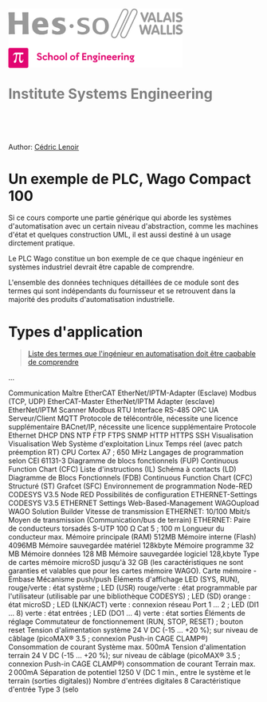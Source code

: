 <h1 align="left">
  <br>
  <img src="./img/hei-en.png" alt="HEI-Vs Logo" width="350">
  <br>
  <p style="color:grey;">Institute Systems Engineering</p>
  <br>
</h1>

Author: [Cédric Lenoir](mailto:cedric.lenoir@hevs.ch)

# Un exemple de PLC, Wago Compact 100
Si ce cours comporte une partie générique qui aborde les systèmes d'automatisation avec un certain niveau d'abstraction, comme les machines d'état et quelques construction UML, il est aussi destiné à un usage dirctement pratique.

Le PLC Wago constitue un bon exemple de ce que chaque ingénieur en systèmes industriel devrait être capable de comprendre. 

L'ensemble des données techniques détaillées de ce module sont des termes qui sont indépendants du fournisseur et se retrouvent dans la majorité des produits d'automatisation industrielle.

# Types d'application

> [Liste des termes que l'ingénieur en automatisation doit être capbable de comprendre](https://www.wago.com/ch-fr/contr%C3%B4leur/contr%C3%B4leur-compact-100/p/751-9301)

...

Communication	Maître EtherCAT
EtherNet/IPTM-Adapter (Esclave)
Modbus (TCP, UDP)
EtherCAT-Master
EtherNet/IPTM Adapter (esclave)
EtherNet/IPTM Scanner
Modbus RTU
Interface RS-485
OPC UA Serveur/Client
MQTT
Protocole de télécontrôle, nécessite une licence supplémentaire
BACnet/IP, nécessite une licence supplémentaire
Protocole Ethernet	DHCP
DNS
NTP
FTP
FTPS
SNMP
HTTP
HTTPS
SSH
Visualisation	Visualisation Web
Système d'exploitation	Linux Temps réel (avec patch préemption RT)
CPU	Cortex A7 ; 650 MHz
Langages de programmation selon CEI 61131-3	Diagramme de blocs fonctionnels (FUP)
Continuous Function Chart (CFC)
Liste d'instructions (IL)
Schéma à contacts (LD)
Diagramme de Blocs Fonctionnels (FDB)
Continuous Function Chart (CFC)
Structuré (ST)
Grafcet (SFC)
Environnement de programmation	Node-RED
CODESYS V3.5
Node RED
Possibilités de configuration	ETHERNET-Settings
CODESYS V3.5
ETHERNET Settings
Web-Based-Management
WAGOupload
WAGO Solution Builder
Vitesse de transmission	ETHERNET: 10/100 Mbit/s
Moyen de transmission (Communication/bus de terrain)	ETHERNET: Paire de conducteurs torsadés S-UTP 100 Ω Cat 5 ; 100 m Longueur du conducteur max.
Mémoire principale (RAM)	512MB
Mémoire interne (Flash)	4096MB
Mémoire sauvegardée matériel	128kbyte
Mémoire programme	32 MB
Mémoire données	128 MB
Mémoire sauvegardée logiciel	128,kbyte
Type de cartes mémoire	microSD jusqu'à 32 GB (les caractéristiques ne sont garanties et valables que pour les cartes mémoire WAGO).
Carte mémoire - Embase	Mécanisme push/push
Éléments d'affichage	LED (SYS, RUN), rouge/verte : état système ; LED (USR) rouge/verte : état programmable par l'utilisateur (utilisable par une bibliothèque CODESYS) ; LED (SD) orange : état microSD ; LED (LNK/ACT) verte : connexion réseau Port 1 … 2 ; LED (DI1 … 8) verte : état entrées ; LED (DO1 … 4) verte : état sorties
Éléments de réglage	Commutateur de fonctionnement (RUN, STOP, RESET) ; bouton reset
Tension d'alimentation système	24 V DC (-15 … +20 %); sur niveau de câblage (picoMAX® 3.5 ; connexion Push-in CAGE CLAMP®)
Consommation de courant Système max.	500mA
Tension d'alimentation terrain	24 V DC (-15 … +20 %); sur niveau de câblage (picoMAX® 3.5 ; connexion Push-in CAGE CLAMP®)
consommation de courant Terrain max.	2 000mA
Séparation de potentiel	1250 V (DC 1 min., entre le système et le terrain (sorties digitales))
Nombre d'entrées digitales	8
Caractéristique d'entrée	Type 3 (selo